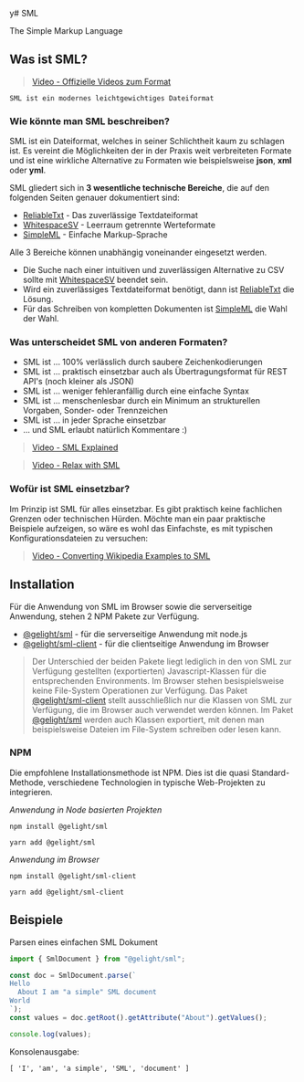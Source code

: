 y# SML

The Simple Markup Language

## Was ist SML?

> [Video - Offizielle Videos zum Format](https://www.youtube.com/channel/UCSVt-9JcnxfTFnztnLEQQug)

    SML ist ein modernes leichtgewichtiges Dateiformat

### Wie könnte man SML beschreiben?

SML ist ein Dateiformat, welches in seiner Schlichtheit kaum zu schlagen ist.
Es vereint die Möglichkeiten der in der Praxis weit verbreiteten Formate und ist eine wirkliche Alternative zu Formaten wie beispielsweise **json**, **xml** oder **yml**.

SML gliedert sich in **3 wesentliche technische Bereiche**, die auf den folgenden Seiten genauer dokumentiert sind:
* [ReliableTxt](https://dev.stenway.com/SML) - Das zuverlässige Textdateiformat
* [WhitespaceSV](https://dev.stenway.com/WSV/) - Leerraum getrennte Werteformate
* [SimpleML](https://dev.stenway.com/SML/) - Einfache Markup-Sprache

Alle 3 Bereiche können unabhängig voneinander eingesetzt werden.
* Die Suche nach einer intuitiven und zuverlässigen Alternative zu CSV sollte mit [WhitespaceSV](https://dev.stenway.com/WSV/) beendet sein.
* Wird ein zuverlässiges Textdateiformat benötigt, dann ist [ReliableTxt](https://dev.stenway.com/SML) die Lösung.
* Für das Schreiben von kompletten Dokumenten ist [SimpleML](https://dev.stenway.com/SML/) die Wahl der Wahl.

### Was unterscheidet SML von anderen Formaten?

* SML ist ... 100% verlässlich durch saubere Zeichenkodierungen
* SML ist ... praktisch einsetzbar auch als Übertragungsformat für REST API's (noch kleiner als JSON)
* SML ist ... weniger fehleranfällig durch eine einfache Syntax
* SML ist ... menschenlesbar durch ein Minimum an strukturellen Vorgaben, Sonder- oder Trennzeichen
* SML ist ... in jeder Sprache einsetzbar
* ... und SML erlaubt natürlich Kommentare :)

> [Video - SML Explained](https://www.youtube.com/watch?v=fBzMdzMtH-s)

> [Video - Relax with SML](https://www.youtube.com/watch?v=4zhejW3Qolg&t=3s)

### Wofür ist SML einsetzbar?

Im Prinzip ist SML für alles einsetzbar. Es gibt praktisch keine fachlichen Grenzen oder technischen Hürden. Möchte man ein paar praktische Beispiele aufzeigen, so wäre es wohl das Einfachste, es mit typischen Konfigurationsdateien zu versuchen:

> [Video - Converting Wikipedia Examples to SML](https://www.youtube.com/watch?v=6FzWTEKPCFw)

## Installation

Für die Anwendung von SML im Browser sowie die serverseitige Anwendung, stehen 2 NPM Pakete zur Verfügung.

* [@gelight/sml](https://www.npmjs.com/package/@gelight/sml) - für die serverseitige Anwendung mit node.js
* [@gelight/sml-client](https://www.npmjs.com/package/@gelight/sml-client) - für die clientseitige Anwendung im Browser


> Der Unterschied der beiden Pakete liegt lediglich in den von SML zur Verfügung gestellten (exportierten) Javascript-Klassen für die entsprechenden Environments. Im Browser stehen besispielsweise keine File-System Operationen zur Verfügung. Das Paket [@gelight/sml-client](https://www.npmjs.com/package/@gelight/sml-client) stellt ausschließlich nur die Klassen von SML zur Verfügung, die im Browser auch verwendet werden können. Im Paket [@gelight/sml](https://www.npmjs.com/package/@gelight/sml) werden auch Klassen exportiert, mit denen man beispielsweise Dateien im File-System schreiben oder lesen kann.

### NPM

Die empfohlene Installationsmethode ist NPM. Dies ist die quasi Standard-Methode, verschiedene Technologien in typische Web-Projekten zu integrieren.

*Anwendung in Node basierten Projekten*
```
npm install @gelight/sml
```
```
yarn add @gelight/sml
```

*Anwendung im Browser*
```
npm install @gelight/sml-client
```
```
yarn add @gelight/sml-client
```

## Beispiele

Parsen eines einfachen SML Dokument
```js
import { SmlDocument } from "@gelight/sml";

const doc = SmlDocument.parse(`
Hello
  About I am "a simple" SML document
World
`);
const values = doc.getRoot().getAttribute("About").getValues();

console.log(values);
```
Konsolenausgabe:
```
[ 'I', 'am', 'a simple', 'SML', 'document' ]
```
